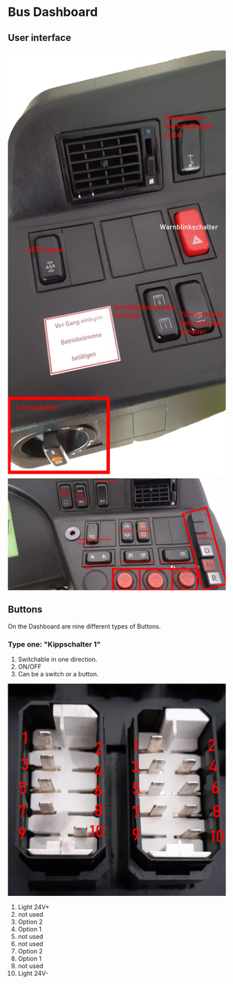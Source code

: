 # Bus Dashboard
## User interface
![alt text](https://github.com/silen72/BusDashboard/blob/master/documentation/dashboard/images/Knopfbelegungl.jpg "Left part of the dashboard")
![alt text](https://github.com/silen72/BusDashboard/blob/master/documentation/dashboard/images/Knopfbelegungr.jpg "Right part of the dashboard")

## Buttons

On the Dashboard are nine different types of Buttons.

### Type one: "Kippschalter 1"

1. Switchable in one direction.
2. ON/OFF
3. Can be a switch or a button.

![alt text](https://github.com/silen72/BusDashboard/blob/master/documentation/dashboard/images/Kippschalter.jpeg "Left: Kippschalter 1 Right: Kippschalter 2")

1.  Light 24V+
2.  not used
3.  Option 2
4.  Option 1
5.  not used
6.  not used
7.  Option 2
8.  Option 1
9.  not used
10. Light 24V-
